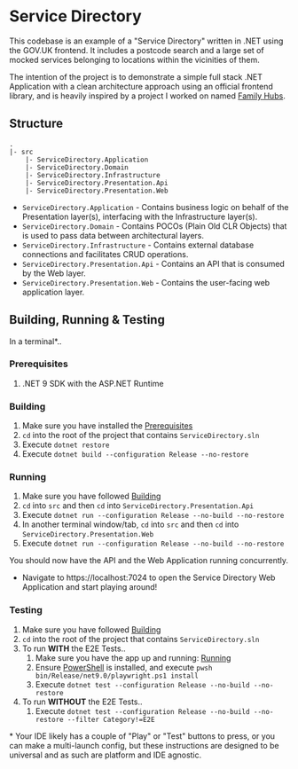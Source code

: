 # Service Directory

This codebase is an example of a "Service Directory" written in .NET using the GOV.UK frontend. It includes a postcode
search and a large set of mocked services belonging to locations within the vicinities of them.

The intention of the project is to demonstrate a simple full stack .NET Application with a clean architecture approach
using an official frontend library, and is heavily inspired by a project I worked on
named [Family Hubs](https://github.com/DFE-Digital/fh-services).

## Structure

```
.
|- src
    |- ServiceDirectory.Application
    |- ServiceDirectory.Domain
    |- ServiceDirectory.Infrastructure
    |- ServiceDirectory.Presentation.Api
    |- ServiceDirectory.Presentation.Web
```

- `ServiceDirectory.Application` - Contains business logic on behalf of the Presentation layer(s), interfacing with the
  Infrastructure layer(s).
- `ServiceDirectory.Domain` - Contains POCOs (Plain Old CLR Objects) that is used to pass data between architectural
  layers.
- `ServiceDirectory.Infrastructure` - Contains external database connections and facilitates CRUD operations.
- `ServiceDirectory.Presentation.Api` - Contains an API that is consumed by the Web layer.
- `ServiceDirectory.Presentation.Web` - Contains the user-facing web application layer.

## Building, Running & Testing

In a terminal*..

### Prerequisites

1. .NET 9 SDK with the ASP.NET Runtime

### Building

1. Make sure you have installed the [Prerequisites](#prerequisites)
2. `cd` into the root of the project that contains `ServiceDirectory.sln`
3. Execute `dotnet restore`
4. Execute `dotnet build --configuration Release --no-restore`

### Running

1. Make sure you have followed [Building](#building)
2. `cd` into `src` and then `cd` into `ServiceDirectory.Presentation.Api`
3. Execute `dotnet run --configuration Release --no-build --no-restore`
4. In another terminal window/tab, `cd` into `src` and then `cd` into `ServiceDirectory.Presentation.Web`
5. Execute `dotnet run --configuration Release --no-build --no-restore`

You should now have the API and the Web Application running concurrently.

- Navigate to https://localhost:7024 to open the Service Directory Web Application and start playing around!

### Testing

1. Make sure you have followed [Building](#building)
2. `cd` into the root of the project that contains `ServiceDirectory.sln`
3. To run **WITH** the E2E Tests..
    1. Make sure you have the app up and running: [Running](#running)
    2. Ensure [PowerShell](https://learn.microsoft.com/en-us/powershell/scripting/install/installing-powershell?view=powershell-7.5) is installed, and execute `pwsh bin/Release/net9.0/playwright.ps1 install`
    3. Execute `dotnet test --configuration Release --no-build --no-restore`
4. To run **WITHOUT** the E2E Tests..
    1. Execute `dotnet test --configuration Release --no-build --no-restore --filter Category!=E2E`

\* Your IDE likely has a couple of "Play" or "Test" buttons to press, or you can make a multi-launch config, but these
instructions are designed to be universal and as such are platform and IDE agnostic.